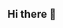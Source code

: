 ## Hi there 👋

<!--
**L5Posed/L5Posed** is a ✨ _special_ ✨ repository because its `README.md` (this file) appears on your GitHub profile.
